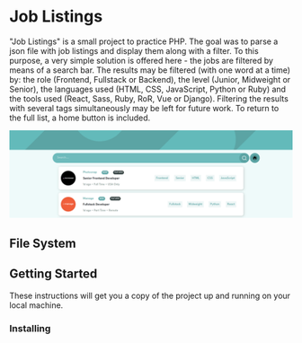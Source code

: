 # Job Listings

"Job Listings" is a small project to practice PHP. The goal was to parse a json file with job listings and display them along with a filter. To this purpose, a very simple solution is offered here - the jobs are filtered by means of a search bar. The results may be filtered (with one word at a time) by: the role (Frontend, Fullstack or Backend), the level (Junior, Midweight or Senior), the languages used (HTML, CSS, JavaScript, Python or Ruby) and the tools used (React, Sass, Ruby, RoR, Vue or Django). Filtering the results with several tags simultaneously may be left for future work. To return to the full list, a home button is included.

<p float="center">
  <img src="/images/exemplo.png" width="1000" />
</p>

## File System

## Getting Started

These instructions will get you a copy of the project up and running on your local machine.

### Installing

